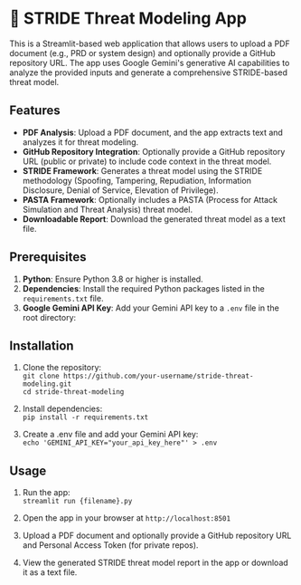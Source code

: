 # 🔐 STRIDE Threat Modeling App

This is a Streamlit-based web application that allows users to upload a PDF document (e.g., PRD or system design) and optionally provide a GitHub repository URL. The app uses Google Gemini's generative AI capabilities to analyze the provided inputs and generate a comprehensive STRIDE-based threat model.

## Features

- **PDF Analysis**: Upload a PDF document, and the app extracts text and analyzes it for threat modeling.
- **GitHub Repository Integration**: Optionally provide a GitHub repository URL (public or private) to include code context in the threat model.
- **STRIDE Framework**: Generates a threat model using the STRIDE methodology (Spoofing, Tampering, Repudiation, Information Disclosure, Denial of Service, Elevation of Privilege).
- **PASTA Framework**: Optionally includes a PASTA (Process for Attack Simulation and Threat Analysis) threat model.
- **Downloadable Report**: Download the generated threat model as a text file.

## Prerequisites

1. **Python**: Ensure Python 3.8 or higher is installed.
2. **Dependencies**: Install the required Python packages listed in the `requirements.txt` file.
3. **Google Gemini API Key**: Add your Gemini API key to a `.env` file in the root directory:

## Installation

1. Clone the repository:\
`git clone https://github.com/your-username/stride-threat-modeling.git` \
`cd stride-threat-modeling`

3. Install dependencies:\
   `pip install -r requirements.txt`

3. Create a .env file and add your Gemini API key:\
   `echo 'GEMINI_API_KEY="your_api_key_here"' > .env`

## Usage
1. Run the app:\
   `streamlit run {filename}.py`

2. Open the app in your browser at `http://localhost:8501`

3. Upload a PDF document and optionally provide a GitHub repository URL and Personal Access Token (for private repos).

4. View the generated STRIDE threat model report in the app or download it as a text file.




